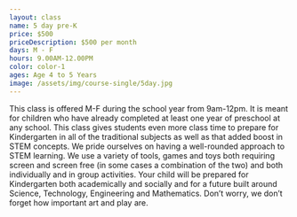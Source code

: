 ```yaml
---
layout: class
name: 5 day pre-K
price: $500
priceDescription: $500 per month
days: M - F
hours: 9.00AM-12.00PM
color: color-1
ages: Age 4 to 5 Years
image: /assets/img/course-single/5day.jpg
---
```


This class is offered M-F during the school year from 9am-12pm. It is meant for children who have already completed at least one year of preschool at any school. This class gives students even more class time to prepare for Kindergarten in all of the traditional subjects as well as that added boost in STEM concepts. We pride ourselves on having a well-rounded approach to STEM learning. We use a variety of tools, games and toys both requiring screen and screen free (in some cases a combination of the two) and both individually and in group activities. Your child will be prepared for Kindergarten both academically and socially and for a future built around Science, Technology, Engineering and Mathematics. Don’t worry, we don’t forget how important art and play are.
